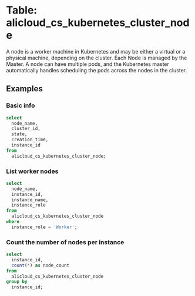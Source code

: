 # Table: alicloud_cs_kubernetes_cluster_node

A node is a worker machine in Kubernetes and may be either a virtual or a physical machine, depending on the cluster. Each Node is managed by the Master. A node can have multiple pods, and the Kubernetes master automatically handles scheduling the pods across the nodes in the cluster.

## Examples

### Basic info

```sql
select
  node_name,
  cluster_id,
  state,
  creation_time,
  instance_id
from
  alicloud_cs_kubernetes_cluster_node;
```

### List worker nodes

```sql
select
  node_name,
  instance_id,
  instance_name,
  instance_role
from
  alicloud_cs_kubernetes_cluster_node
where
  instance_role = 'Worker';
```

### Count the number of nodes per instance

```sql
select
  instance_id,
  count(*) as node_count
from
  alicloud_cs_kubernetes_cluster_node
group by
  instance_id;
```
